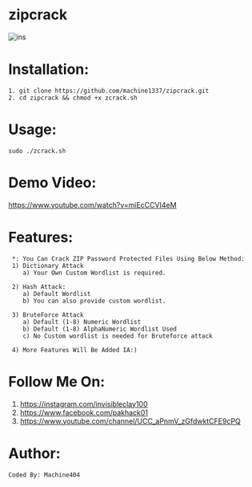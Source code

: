 # zipcrack
![ins](https://user-images.githubusercontent.com/82051128/130266790-603653a9-f52a-429f-a4d8-094643a40674.png)

# Installation:
    1. git clone https://github.com/machine1337/zipcrack.git
    2. cd zipcrack && chmod +x zcrack.sh
    
# Usage:
    sudo ./zcrack.sh
    
# Demo Video:
https://www.youtube.com/watch?v=miEcCCVI4eM

# Features:
     *: You Can Crack ZIP Password Protected Files Using Below Method:
     1) Dictionary Attack
        a) Your Own Custom Wordlist is required.
        
     2) Hash Attack:
        a) Default Wordlist
        b) You can also provide custom wordlist.
        
     3) BruteForce Attack
        a) Default (1-8) Numeric Wordlist
        b) Default (1-8) AlphaNumeric Wordlist Used
        c) No Custom wordlist is needed for Bruteforce attack
        
     4) More Features Will Be Added IA:)
        
 # Follow Me On:
   1. https://instagram.com/invisibleclay100
   2. https://www.facebook.com/pakhack01
   3. https://www.youtube.com/channel/UCC_aPnmV_zGfdwktCFE9cPQ
   
# Author:
    Coded By: Machine404

         
